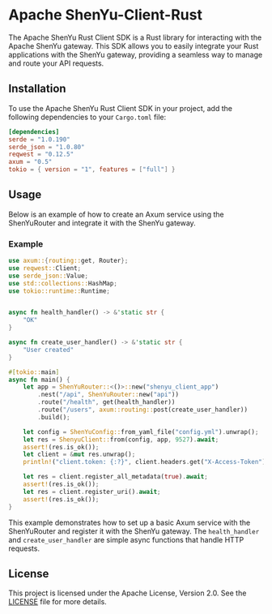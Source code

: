 # Apache ShenYu-Client-Rust

The Apache ShenYu Rust Client SDK is a Rust library for interacting with the Apache ShenYu gateway. This SDK allows you to easily integrate your Rust applications with the ShenYu gateway, providing a seamless way to manage and route your API requests.

## Installation

To use the Apache ShenYu Rust Client SDK in your project, add the following dependencies to your `Cargo.toml` file:

```toml
[dependencies]
serde = "1.0.190"
serde_json = "1.0.80"
reqwest = "0.12.5"
axum = "0.5"
tokio = { version = "1", features = ["full"] }
```

## Usage

Below is an example of how to create an Axum service using the ShenYuRouter and integrate it with the ShenYu gateway.

### Example

```rust
use axum::{routing::get, Router};
use reqwest::Client;
use serde_json::Value;
use std::collections::HashMap;
use tokio::runtime::Runtime;


async fn health_handler() -> &'static str {
    "OK"
}

async fn create_user_handler() -> &'static str {
    "User created"
}

#[tokio::main]
async fn main() {
    let app = ShenYuRouter::<()>::new("shenyu_client_app")
        .nest("/api", ShenYuRouter::new("api"))
        .route("/health", get(health_handler))
        .route("/users", axum::routing::post(create_user_handler))
        .build();

    let config = ShenYuConfig::from_yaml_file("config.yml").unwrap();
    let res = ShenyuClient::from(config, app, 9527).await;
    assert!(res.is_ok());
    let client = &mut res.unwrap();
    println!("client.token: {:?}", client.headers.get("X-Access-Token").unwrap_or(&"None".to_string()));

    let res = client.register_all_metadata(true).await;
    assert!(res.is_ok());
    let res = client.register_uri().await;
    assert!(res.is_ok());
}
```

This example demonstrates how to set up a basic Axum service with the ShenYuRouter and register it with the ShenYu gateway. The `health_handler` and `create_user_handler` are simple async functions that handle HTTP requests.

## License

This project is licensed under the Apache License, Version 2.0. See the [LICENSE](LICENSE) file for more details.
